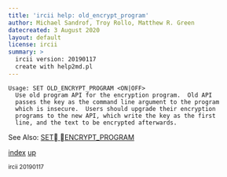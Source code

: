 ```yaml
---
title: 'ircii help: old_encrypt_program'
author: Michael Sandrof, Troy Rollo, Matthew R. Green
datecreated: 3 August 2020
layout: default
license: ircii
summary: >
  ircii version: 20190117
  create with help2md.pl
---
```

```
Usage: SET OLD_ENCRYPT_PROGRAM <ON|OFF>
  Use old program API for the encryption program.  Old API
  passes the key as the command line argument to the program
  which is insecure.  Users should upgrade their encryption
  programs to the new API, which write the key as the first
  line, and the text to be encrypted afterwards.

```
See Also:
  [SET ENCRYPT_PROGRAM](../set/encrypt_program.html)

[index](index.html)
[up](..)

<small> ircii 20190117 </small>
